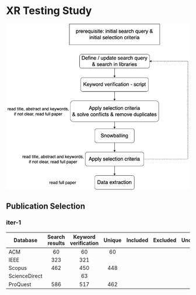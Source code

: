 # XR Testing Study

![Image](./flowchart.png)

## Publication Selection

### iter-1

| Database      | Search results | Keyword verification | Unique | Included | Excluded | Unclear |
| ------------- | :------------: | :------------------: | :----: | :------: | :------: | :-----: |
| ACM           |       60       |          60          |   60   |          |          |         |
| IEEE          |      323       |         321          |        |          |          |         |
| Scopus        |      462       |         450          |  448   |          |          |         |
| ScienceDirect |                |          63          |        |          |          |         |
| ProQuest      |      586       |         517          |  462   |          |          |         |

